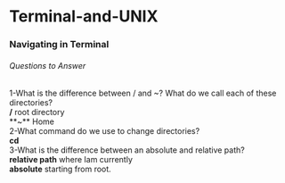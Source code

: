 # Terminal-and-UNIX

### Navigating in Terminal

###### Questions to Answer

1-What is the difference between / and ~? What do we call each of these directories?<br>
**/** root directory<br>
**~** Home<br>
2-What command do we use to change directories? <br>
**cd**<br>
3-What is the difference between an absolute and relative path?<br>
**relative path** where Iam currently<br>
**absolute** starting from root.<br>
